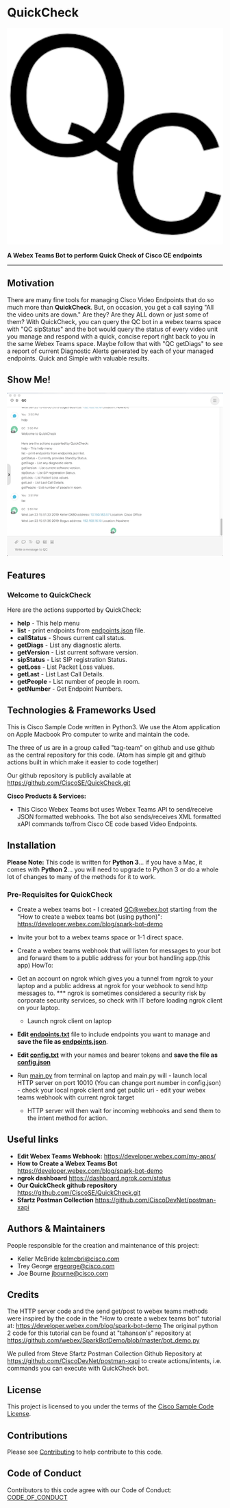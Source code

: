 # QuickCheck
![Alt text](/images/qclogo512x512_icon.png?raw=true )

**A Webex Teams Bot to perform Quick Check of Cisco CE endpoints**

---

## Motivation

There are many fine tools for managing Cisco Video Endpoints that do so much more than **QuickCheck**.  But, on occasion, you get a call saying "All the video units are down." Are they?  Are they ALL down or just some of them?  With QuickCheck, you can query the QC bot in a webex teams space with "QC sipStatus" and the bot would query the status of every video unit you manage and respond with a quick, concise report right back to you in the same Webex Teams space. Maybe follow that with "QC getDiags" to see a report of current Diagnostic Alerts generated by each of your managed endpoints.  Quick and Simple with valuable results.

## Show Me!
![Alt text](/images/QC_Help.png?raw=true )

## Features

### **Welcome to QuickCheck** ###

Here are the actions supported by QuickCheck:
-  **help** - This help menu
-  **list** - print endpoints from [endpoints.json](./endpoints.json) file.
-  **callStatus** - Shows current call status.
-  **getDiags** - List any diagnostic alerts.
-  **getVersion** - List current software version.
-  **sipStatus** - List SIP registration Status.
-  **getLoss** - List Packet Loss values.
-  **getLast** - List Last Call Details.
-  **getPeople** - List number of people in room.
-  **getNumber** - Get Endpoint Numbers.

## Technologies & Frameworks Used

This is Cisco Sample Code written in Python3. We use the Atom application on Apple Macbook Pro computer to write and maintain the code.  

The three of us are in a group called "tag-team" on github and use github as the central repository for this code.  (Atom has simple git and github actions built in which make it easier to code together)

Our github repository is publicly available at https://github.com/CiscoSE/QuickCheck.git




**Cisco Products & Services:**

- This Cisco Webex Teams bot uses Webex Teams API to send/receive JSON formatted webhooks.  The bot also sends/receives XML formatted xAPI commands to/from Cisco CE code based Video Endpoints.

## Installation

**Please Note:** This code is written for **Python 3**... if you have a Mac, it comes with **Python 2**... you will need to upgrade to Python 3 or do a whole lot of changes to many of the methods for it to work.

### Pre-Requisites for QuickCheck ###
  - Create a webex teams bot - I created QC@webex.bot starting from the "How to create a webex teams bot (using python)":
  https://developer.webex.com/blog/spark-bot-demo
  - Invite your bot to a webex teams space or 1-1 direct space.

  - Create a webex teams webhook that will listen for messages to your bot and forward them to a public address for your bot handling app.(this app)
    HowTo:
  - Get an account on ngrok which gives you a tunnel from ngrok to your laptop and a public address at ngrok for your webhook to send http messages to.  *** ngrok is sometimes considered a security risk by corporate security services, so check with IT before loading ngrok client on your laptop.

    - Launch ngrok client on laptop
- **Edit [endpoints.txt](./endpoints.txt)** file to include endpoints you want to manage and **save the file as [endpoints.json](./endpoints.json)**.
- **Edit [config.txt](./config.txt)** with your names and bearer tokens and **save the file as [config.json](config.json)**
- Run [main.py](./main.py) from terminal on laptop and main.py will
      - launch local HTTP server on port 10010
        (You can change port number in config.json)
      - check your local ngrok client and get public uri
      - edit your webex teams webhook with current ngrok target
     - HTTP server will then wait for incoming webhooks and send them to the intent method for action.

## Useful links
- **Edit Webex Teams Webhook:**  https://developer.webex.com/my-apps/
- **How to Create a Webex Teams Bot**  https://developer.webex.com/blog/spark-bot-demo
- **ngrok dashboard**  https://dashboard.ngrok.com/status
- **Our QuickCheck github repository** https://github.com/CiscoSE/QuickCheck.git
- **Sfartz Postman Collection** https://github.com/CiscoDevNet/postman-xapi


## Authors & Maintainers

People responsible for the creation and maintenance of this project:

- Keller McBride <kelmcbri@cisco.com>
- Trey George <ergeorge@cisco.com>
- Joe Bourne <jbourne@cisco.com>

## Credits

The HTTP server code and the send get/post to webex teams methods were inspired by the code in the "How to create a webex teams bot" tutorial at:  https://developer.webex.com/blog/spark-bot-demo
The original python 2 code for this tutorial can be found at "tahanson's" repository at https://github.com/webex/SparkBotDemo/blob/master/bot_demo.py


We pulled from Steve Sfartz Postman Collection Github Repository at https://github.com/CiscoDevNet/postman-xapi to create actions/intents, i.e. commands you can execute with QuickCheck bot.

## License

This project is licensed to you under the terms of the [Cisco Sample
Code License](./LICENSE).

## Contributions
Please see [Contributing](./CONTRIBUTiNG.md) to help contribute to this code.

## Code of Conduct
Contributors to this code agree with our Code of Conduct: [CODE_OF_CONDUCT](./CODE_OF_CONDUCT.md)
